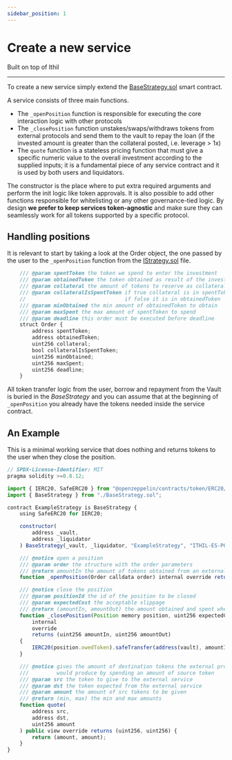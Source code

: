 ```yaml
---
sidebar_position: 1
---
```


# Create a new service
Built on top of Ithil

---

To create a new service simply extend the [BaseStrategy.sol](https://github.com/Ithil-protocol/v1-core/blob/master/contracts/services/BaseStrategy.sol) smart contract.

A service consists of three main functions.
* The `_openPosition` function is responsible for executing the core interaction logic with other protocols 
* The `_closePosition` function unstakes/swaps/withdraws tokens from external protocols and send them to the vault to repay the loan (if the invested amount is greater than the collateral posted, i.e. leverage > 1x)
* The `quote` function is a stateless pricing function that must give a specific numeric value to the overall investment according to the supplied inputs; it is a fundamental piece of any service contract and it is used by both users and liquidators.

The constructor is the place where to put extra required arguments and perform the init logic like token approvals. It is also possible to add other functions responsible for whitelisting or any other governance-tied logic. By design **we prefer to keep services token-agnostic** and make sure they can seamlessly work for all tokens supported by a specific protocol.

## Handling positions

It is relevant to start by taking a look at the Order object, the one passed by the user to the `_openPosition` function from the [IStrategy.sol](https://github.com/Ithil-protocol/v1-core/blob/master/contracts/interfaces/IStrategy.sol) file.

```javascript
    /// @param spentToken the token we spend to enter the investment
    /// @param obtainedToken the token obtained as result of the investment
    /// @param collateral the amount of tokens to reserve as collateral
    /// @param collateralIsSpentToken if true collateral is in spentToken,
    //                                if false it is in obtainedToken
    /// @param minObtained the min amount of obtainedToken to obtain
    /// @param maxSpent the max amount of spentToken to spend
    /// @param deadline this order must be executed before deadline
    struct Order {
        address spentToken;
        address obtainedToken;
        uint256 collateral;
        bool collateralIsSpentToken;
        uint256 minObtained;
        uint256 maxSpent;
        uint256 deadline;
    }
```

All token transfer logic from the user, borrow and repayment from the Vault is buried in the *BaseStrategy* and you can assume that at the beginning of `_openPosition` you already have the tokens needed inside the service contract.

## An Example

This is a minimal working service that does nothing and returns tokens to the user when they close the position.

```javascript
// SPDX-License-Identifier: MIT
pragma solidity >=0.8.12;

import { IERC20, SafeERC20 } from "@openzeppelin/contracts/token/ERC20/utils/SafeERC20.sol";
import { BaseStrategy } from "./BaseStrategy.sol";

contract ExampleStrategy is BaseStrategy {
    using SafeERC20 for IERC20;

    constructor(
        address _vault,
        address _liquidator
    ) BaseStrategy(_vault, _liquidator, "ExampleStrategy", "ITHIL-ES-POS") {}

    /// @notice open a position
    /// @param order the structure with the order parameters
    /// @return amountIn the amount of tokens obtained from an external protocol
    function _openPosition(Order calldata order) internal override returns (uint256 amountIn) {}

    /// @notice close the position
    /// @param positionId the id of the position to be closed
    /// @param expectedCost the acceptable slippage
    /// @return (amountIn, amountOut) the amount obtained and spent when closing the position
    function _closePosition(Position memory position, uint256 expectedCost)
        internal
        override
        returns (uint256 amountIn, uint256 amountOut)
    {
        IERC20(position.owedToken).safeTransfer(address(vault), amountIn);
    }

    /// @notice gives the amount of destination tokens the external protocol
    ///         would produce by spending an amount of source token
    /// @param src the token to give to the external service
    /// @param dst the token expected from the external service
    /// @param amount the amount of src tokens to be given
    /// @return (min, max) the min and max amounts
    function quote(
        address src,
        address dst,
        uint256 amount
    ) public view override returns (uint256, uint256) {
        return (amount, amount);
    }
}
```
